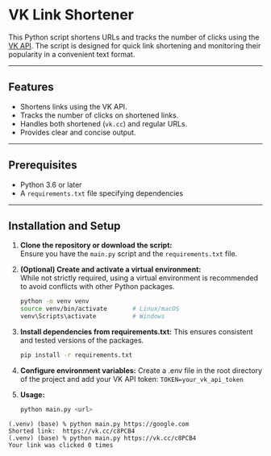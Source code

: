 # VK Link Shortener

This Python script shortens URLs and tracks the number of clicks using the [VK API](https://vk.com). The script is designed for quick link shortening and monitoring their popularity in a convenient text format.

---

## Features
- Shortens links using the VK API.
- Tracks the number of clicks on shortened links.
- Handles both shortened (`vk.cc`) and regular URLs.
- Provides clear and concise output.

---

## Prerequisites
- Python 3.6 or later
- A `requirements.txt` file specifying dependencies

---

## Installation and Setup

1. **Clone the repository or download the script:**  
   Ensure you have the `main.py` script and the `requirements.txt` file.

2. **(Optional) Create and activate a virtual environment:**  
   While not strictly required, using a virtual environment is recommended to avoid conflicts with other Python packages.
   ```bash
   python -m venv venv
   source venv/bin/activate       # Linux/macOS
   venv\Scripts\activate          # Windows
   
3. **Install dependencies from requirements.txt:**
This ensures consistent and tested versions of the packages.
   ```bash
   pip install -r requirements.txt
   
4. **Configure environment variables:**
Create a .env file in the root directory of the project and add your VK API token:
```TOKEN=your_vk_api_token```


5. **Usage:**
   ```bash
   python main.py <url>
   ```
 ```
(.venv) (base) % python main.py https://google.com  
Shorted link:  https://vk.cc/c8PCB4
(.venv) (base) % python main.py https://vk.cc/c8PCB4
Your link was clicked 0 times
```